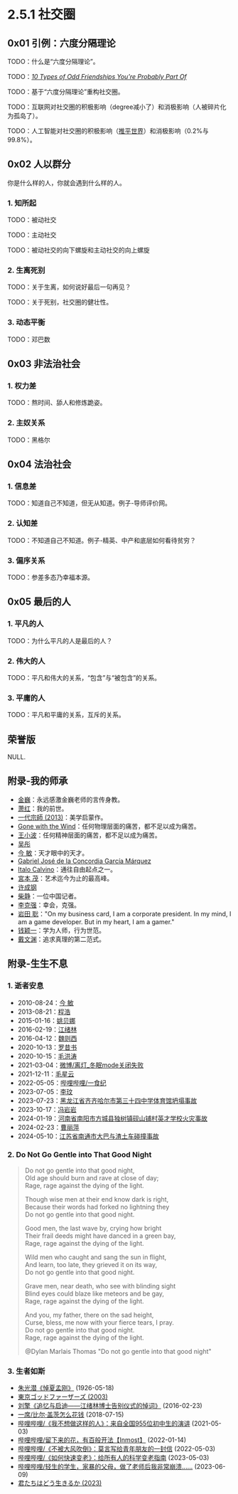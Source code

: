 # 2.5.1 社交圈

## 0x01 引例：六度分隔理论

TODO：什么是“六度分隔理论”。

TODO：[*10 Types of Odd Friendships You’re Probably Part Of*](https://waitbutwhy.com/2014/12/10-types-odd-friendships-youre-probably-part.html)

TODO：基于“六度分隔理论”重构社交圈。

TODO：互联网对社交圈的积极影响（degree减小了）和消极影响（人被碎片化 为孤岛了）。

TODO：人工智能对社交圈的积极影响（[推平世界](https://waitbutwhy.com/2015/01/artificial-intelligence-revolution-1.html)）和消极影响（0.2%与99.8%）。

## 0x02 人以群分

你是什么样的人，你就会遇到什么样的人。

### 1. 知所起

TODO：被动社交

TODO：主动社交

TODO：被动社交的向下螺旋和主动社交的向上螺旋

### 2. 生离死别

TODO：关于生离，如何说好最后一句再见？

TODO：关于死别，社交圈的健壮性。

### 3. 动态平衡

TODO：邓巴数

## 0x03 非法治社会

### 1. 权力差

TODO：熬时间、舔人和修炼跪姿。

### 2. 主奴关系

TODO：黑格尔

## 0x04 法治社会

### 1. 信息差

TODO：知道自己不知道，但无从知道。例子-导师评价网。

### 2. 认知差

TODO：不知道自己不知道。例子-精英、中产和底层如何看待贫穷？

### 3. 偏序关系

TODO：参差多态乃幸福本源。

## 0x05 最后的人

### 1. 平凡的人

TODO：为什么平凡的人是最后的人？

### 2. 伟大的人

TODO：平凡和伟大的关系，“包含”与“被包含”的关系。

### 3. 平庸的人

TODO：平凡和平庸的关系，互斥的关系。

## 荣誉版

NULL.

## 附录-我的师承

- [金巍](https://teachers.jlu.edu.cn/JinWei/zh_CN/index.htm)：永远感激金巍老师的言传身教。
- [萧红](https://book.douban.com/subject/36350991/)：我的前世。
- [一代宗師 (2013)](https://movie.douban.com/subject/3821067/)：美学启蒙作。
- [Gone with the Wind](https://en.wikipedia.org/wiki/Gone_with_the_Wind_(novel))：任何物理层面的痛苦，都不足以成为痛苦。
- [王小波](https://zh.wikipedia.org/wiki/王小波)：任何精神层面的痛苦，都不足以成为痛苦。
- [吴彤](https://www.yixi.tv/h5/speech/507/)
- [今 敏](https://movie.douban.com/subject/1307394/)：天才眼中的天才。
- [Gabriel José de la Concordia García Márquez](https://es.wikipedia.org/wiki/Gabriel_García_Márquez)
- [Italo Calvino](https://it.wikipedia.org/wiki/Italo_Calvino)：通往自由起点之一。
- [宮本 茂](https://ja.wikipedia.org/wiki/宮本茂)：艺术迄今为止的最高峰。
- [许成钢](https://www.aisixiang.com/data/50451.html)
- [柴静](https://www.youtube.com/@chaijing2023)：一位中国记者。
- [李克强](https://youtu.be/pbdRM_XWtFA)：幸会，克强。
- [岩田 聡](https://youtu.be/RMrj8gdUfCU)："On my business card, I am a corporate president. In my mind, I am a game developer. But in my heart, I am a gamer."
- [钱颖一](https://www.aisixiang.com/thinktank/qianyingyi.html)：学为人师，行为世范。
- [戴文渊](https://www.bilibili.com/video/BV1gx4y1t7Cm/)：追求真理的第二范式。

## 附录-生生不息

### 1. 逝者安息

- 2010-08-24：[今 敏](http://old.lifeweek.com.cn//2013/0827/42193.shtml)
- 2013-08-21：[程浩](https://www.zhihu.com/people/cheng-hao-81)
- 2015-01-16：[姚贝娜](https://weibo.com/bellamusic)
- 2016-02-19：[江绪林](https://zh.wikipedia.org/wiki/江绪林)
- 2016-04-12：[魏则西](https://www.zhihu.com/question/42392347/answer/94900511)
- 2020-10-13：[罗昔书](https://weibo.com/u/6037696062)
- 2020-10-15：[毛洪涛](https://www.zhihu.com/topic/21528860/)
- 2021-03-04：[微博/离灯_冬眠mode关闭失败](https://weibo.com/u/2649354465)
- 2021-12-11：[毛星云](https://www.zhihu.com/people/mao-xing-yun)
- 2022-05-05：[哔哩哔哩/一食纪](https://www.bilibili.com/video/BV1aS4y187yD/)
- 2023-07-05：[李玟](https://weibo.com/cocolee117)
- 2023-07-23：[黑龙江省齐齐哈尔市第三十四中学体育馆坍塌事故](https://chinadigitaltimes.net/chinese/698645.html)
- 2023-10-17：[冯岩岩](../../../fig/fig-2023-10-17-feng-yanyan.jpg)
- 2024-01-19：[河南省南阳市方城县独树镇砚山铺村英才学校火灾事故](https://weibo.com/2656274875/NCFWguhCl)
- 2024-02-23：[曹丽萍](https://www.zhihu.com/question/646920542)
- 2024-05-10：[江苏省南通市大巴与渣土车碰撞事故](https://www.zaobao.com/realtime/china/story20240512-3650063)

### 2. Do Not Go Gentle into That Good Night

> Do not go gentle into that good night,  
> Old age should burn and rave at close of day;  
> Rage, rage against the dying of the light.
>
> Though wise men at their end know dark is right,  
> Because their words had forked no lightning they  
> Do not go gentle into that good night.
>
> Good men, the last wave by, crying how bright  
> Their frail deeds might have danced in a green bay,  
> Rage, rage against the dying of the light.
>
> Wild men who caught and sang the sun in flight,  
> And learn, too late, they grieved it on its way,  
> Do not go gentle into that good night.
>
> Grave men, near death, who see with blinding sight  
> Blind eyes could blaze like meteors and be gay,  
> Rage, rage against the dying of the light.
>
> And you, my father, there on the sad height,  
> Curse, bless, me now with your fierce tears, I pray.  
> Do not go gentle into that good night.  
> Rage, rage against the dying of the light.
>
> @Dylan Marlais Thomas "Do not go gentle into that good night"

### 3. 生者如斯

- [朱光潜《悼夏孟刚》](https://book.douban.com/subject/30352171/) (1926-05-18)
- [東京ゴッドファーザーズ (2003)](https://movie.douban.com/subject/1310177/)
- [刘擎《追忆与启迪——江绪林博士告别仪式的悼词》](https://weibo.com/ttarticle/p/show?id=2309404641589166473326) (2016-02-23)
- [一席/比尔·盖茨怎么花钱](https://yixi.tv/#/speech/detail?id=780) (2018-07-15)
- [哔哩哔哩/《我不想做这样的人》：来自全国955位初中生的演讲](https://www.bilibili.com/video/BV1CU4y1b7Sx/) (2021-05-03)
- [哔哩哔哩/留下来的花，有百般开法【Inmost】](https://www.bilibili.com/video/BV1sZ4y1f7TC/) (2022-01-14)
- [哔哩哔哩/《不被大风吹倒》：莫言写给青年朋友的一封信](https://www.bilibili.com/video/BV1A44y1u7PF/) (2022-05-03)
- [哔哩哔哩/《如何快速变老》：给所有人的科学变老指南](https://www.bilibili.com/video/BV1Fo4y1L7AU/) (2023-05-03)
- [哔哩哔哩/轻生的学生，家暴的父母，做了老师后我非常崩溃......](https://www.bilibili.com/video/BV1j8411Z7mb/) (2023-06-09)
- [君たちはどう生きるか (2023)](https://movie.douban.com/subject/26925611/)
